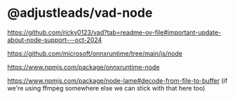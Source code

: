 # @adjustleads/vad-node

https://github.com/ricky0123/vad?tab=readme-ov-file#important-update-about-node-support---oct-2024

https://github.com/microsoft/onnxruntime/tree/main/js/node

https://www.npmjs.com/package/onnxruntime-node

https://www.npmjs.com/package/node-lame#decode-from-file-to-buffer (if we're using ffmpeg somewhere else we can stick with that here too)
